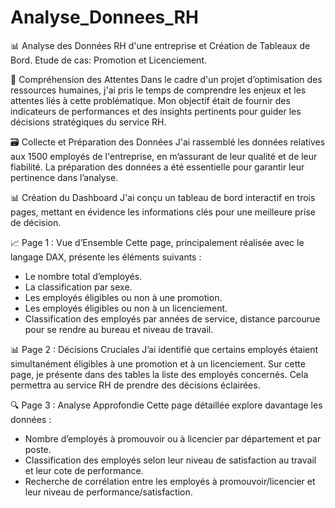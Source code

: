 # Analyse_Donnees_RH

📊 Analyse des Données RH d'une entreprise et Création de Tableaux de Bord. Etude de cas: Promotion et Licenciement.

🎯 Compréhension des Attentes
Dans le cadre d'un projet d’optimisation des ressources humaines, j'ai pris le temps de comprendre les enjeux et les attentes liés à cette problématique. Mon objectif était de fournir des indicateurs de performances et des insights pertinents pour guider les décisions stratégiques du service RH.

🗃️ Collecte et Préparation des Données
J'ai rassemblé les données relatives aux 1500 employés de l'entreprise, en m’assurant de leur qualité et de leur fiabilité. La préparation des données a été essentielle pour garantir leur pertinence dans l’analyse.

📊 Création du Dashboard
J'ai conçu un tableau de bord interactif en trois pages, mettant en évidence les informations clés pour une meilleure prise de décision.

📈 Page 1 : Vue d’Ensemble
Cette page, principalement réalisée avec le langage DAX, présente les éléments suivants :
- Le nombre total d’employés.
- La classification par sexe.
- Les employés éligibles ou non à une promotion.
- Les employés éligibles ou non à un licenciement.
- Classification des employés par années de service, distance parcourue pour se rendre au bureau et niveau de travail.

📊 Page 2 : Décisions Cruciales
J’ai identifié que certains employés étaient simultanément éligibles à une promotion et à un licenciement. Sur cette page, je présente dans des tables la liste des employés concernés. Cela permettra au service RH de prendre des décisions éclairées.

🔍 Page 3 : Analyse Approfondie
Cette page détaillée explore davantage les données :
- Nombre d’employés à promouvoir ou à licencier par département et par poste.
- Classification des employés selon leur niveau de satisfaction au travail et leur cote de performance.
- Recherche de corrélation entre les employés à promouvoir/licencier et leur niveau de performance/satisfaction.
